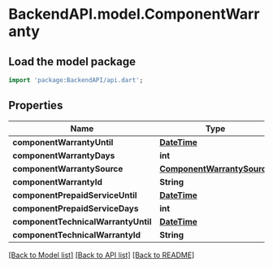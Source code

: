 # BackendAPI.model.ComponentWarranty

## Load the model package
```dart
import 'package:BackendAPI/api.dart';
```

## Properties

 Name                                | Type                                                      | Description | Notes      
-------------------------------------|-----------------------------------------------------------|-------------|------------
 **componentWarrantyUntil**          | [**DateTime**](DateTime.md)                               |             | [optional] 
 **componentWarrantyDays**           | **int**                                                   |             |
 **componentWarrantySource**         | [**ComponentWarrantySource**](ComponentWarrantySource.md) |             |
 **componentWarrantyId**             | **String**                                                |             | [optional] 
 **componentPrepaidServiceUntil**    | [**DateTime**](DateTime.md)                               |             | [optional] 
 **componentPrepaidServiceDays**     | **int**                                                   |             |
 **componentTechnicalWarrantyUntil** | [**DateTime**](DateTime.md)                               |             | [optional] 
 **componentTechnicalWarrantyId**    | **String**                                                |             | [optional] 

[[Back to Model list]](../README.md#documentation-for-models) [[Back to API list]](../README.md#documentation-for-api-endpoints) [[Back to README]](../README.md)


